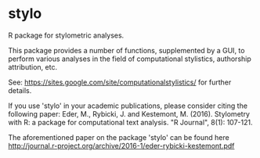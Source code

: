 stylo
=====

R package for stylometric analyses.

This package provides a number of functions, supplemented by a GUI, to perform various
analyses in the field of computational stylistics, authorship attribution, etc.

See:
https://sites.google.com/site/computationalstylistics/
for further details.

If you use 'stylo' in your academic publications, please consider citing the following paper: Eder, M., Rybicki, J. and Kestemont, M. (2016). Stylometry with R: a package for computational text analysis. "R Journal", 8(1): 107-121.

The aforementioned paper on the package 'stylo' can be found here
http://journal.r-project.org/archive/2016-1/eder-rybicki-kestemont.pdf

